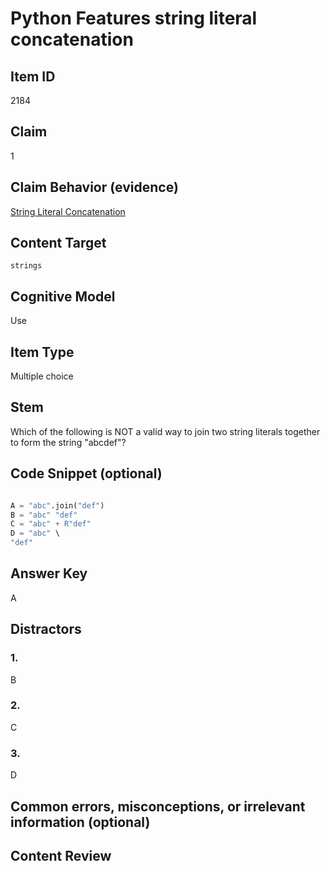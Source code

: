 # Python Features string literal concatenation

## Item ID
2184

## Claim
1

## Claim Behavior (evidence)
[String Literal Concatenation](https://docs.python.org/3/reference/lexical_analysis.html#string-literal-concatenation)

## Content Target
`strings`

## Cognitive Model 
Use

## Item Type
Multiple choice

## Stem

Which of the following is NOT a valid way to join two string literals together to form the string "abcdef"?

## Code Snippet (optional)

```python

A = "abc".join("def")
B = "abc" "def"
C = "abc" + R"def"
D = "abc" \
"def"
```

## Answer Key
A

## Distractors 
### 1.
B


### 2.
C

### 3.
D


## Common errors, misconceptions, or irrelevant information (optional)

## Content Review

